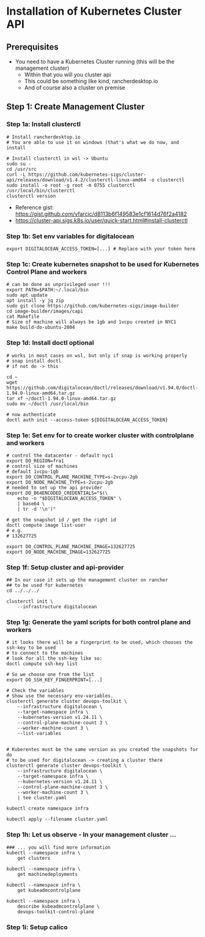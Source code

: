 # Installation of Kubernetes Cluster API

## Prerequisites 

  * You need to have a Kubernetes Cluster running (this will be the management cluster) 
    * Within that you will you cluster api 
    * This could be something like kind, rancherdesktop.io
    * And of course also a cluster on premise 

## Step 1: Create Management Cluster 

### Step 1a: Install clusterctl 

```
# Install rancherdesktop.io 
# You are able to use it on windows (that's what we do now, and install 

# Install clusterctl in wsl -> Ubuntu 
sudo su -
cd /usr/src 
curl -L https://github.com/kubernetes-sigs/cluster-api/releases/download/v1.4.2/clusterctl-linux-amd64 -o clusterctl
sudo install -o root -g root -m 0755 clusterctl /usr/local/bin/clusterctl
clusterctl version 
```

  * Reference gist: https://gist.github.com/vfarcic/d8113b6f149583e1cf1614d76f2a4182
  * https://cluster-api.sigs.k8s.io/user/quick-start.html#install-clusterctl

### Step 1b: Set env variables for digitalocean 

```
export DIGITALOCEAN_ACCESS_TOKEN=[...] # Replace with your token here 

```


### Step 1c: Create kubernetes snapshot to be used for Kubernetes Control Plane and workers 

``` 
# can be done as unprivileged user !!! 
export PATH=$PATH:~/.local/bin
sudo apt update
apt install -y jq zip 
sudo git clone https://github.com/kubernetes-sigs/image-builder
cd image-builder/images/capi
cat Makefile
# Size of machine will always be 1gb and 1vcpu created in NYC1 
make build-do-ubuntu-2004
```

### Step 1d: Install doctl optional

```
# works in most cases on wsl, but only if snap is working properly 
# snap install doctl 
# if not do -> this 

cd ~
wget https://github.com/digitalocean/doctl/releases/download/v1.94.0/doctl-1.94.0-linux-amd64.tar.gz
tar xf ~/doctl-1.94.0-linux-amd64.tar.gz
sudo mv ~/doctl /usr/local/bin

# now authenticate 
doctl auth init --access-token ${DIGITALOCEAN_ACCESS_TOKEN}

```

### Step 1e: Set env for to create worker cluster with controlplane and workers 

```
# control the datacenter - default nyc1 
export DO_REGION=fra1
# control size of machines
# default 1vcpu-1gb 
export DO_CONTROL_PLANE_MACHINE_TYPE=s-2vcpu-2gb
export DO_NODE_MACHINE_TYPE=s-2vcpu-2gb
# needed to set up the api provider 
export DO_B64ENCODED_CREDENTIALS="$(\
    echo -n "$DIGITALOCEAN_ACCESS_TOKEN" \
    | base64 \
    | tr -d '\n')"
    
# get the snapshot id / get the right id 
doctl compute image list-user
# e.g. 
# 132627725

export DO_CONTROL_PLANE_MACHINE_IMAGE=132627725
export DO_NODE_MACHINE_IMAGE=132627725

```

### Step 1f: Setup cluster and api-provider 

```
## In our case it sets up the management cluster on rancher 
## to be used for kubernetes 
cd ../../../

clusterctl init \
    --infrastructure digitalocean

```

### Step 1g: Generate the yaml scripts for both control plane and workers 

```
# it looks there will be a fingerprint to be used, which chooses the ssh-key to be used
# to connect to the machines
# look for all the ssh-key like so:
doctl compute ssh-key list 

# So we choose one from the list 
export DO_SSH_KEY_FINGERPRINT=[...]

# Check the variables 
# Show use the necessary env-variables.
clusterctl generate cluster devops-toolkit \
    --infrastructure digitalocean \
    --target-namespace infra \
    --kubernetes-version v1.24.11 \
    --control-plane-machine-count 3 \
    --worker-machine-count 3 \
    --list-variables 


# Kuberentes must be the same version as you created the snapshots for do
# to be used for digitalocean -> creating a cluster there
clusterctl generate cluster devops-toolkit \
    --infrastructure digitalocean \
    --target-namespace infra \
    --kubernetes-version v1.24.11 \
    --control-plane-machine-count 3 \
    --worker-machine-count 3 \
    | tee cluster.yaml
    
kubectl create namespace infra

kubectl apply --filename cluster.yaml
```

### Step 1h: Let us observe - In your management cluster ...

``` 
### ... you will find more information
kubectl --namespace infra \
    get clusters

kubectl --namespace infra \
    get machinedeployments

kubectl --namespace infra \
    get kubeadmcontrolplane

kubectl --namespace infra \
    describe kubeadmcontrolplane \
    devops-toolkit-control-plane
```

### Step 1i: Setup calico 

```


```

